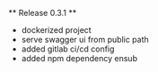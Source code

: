 ** Release 0.3.1 **
- dockerized project
- serve swagger ui from public path
- added gitlab ci/cd config
- added npm dependency ensub